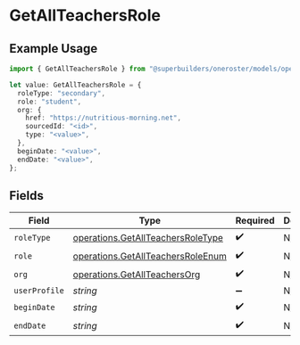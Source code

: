 # GetAllTeachersRole

## Example Usage

```typescript
import { GetAllTeachersRole } from "@superbuilders/oneroster/models/operations";

let value: GetAllTeachersRole = {
  roleType: "secondary",
  role: "student",
  org: {
    href: "https://nutritious-morning.net",
    sourcedId: "<id>",
    type: "<value>",
  },
  beginDate: "<value>",
  endDate: "<value>",
};
```

## Fields

| Field                                                                                  | Type                                                                                   | Required                                                                               | Description                                                                            |
| -------------------------------------------------------------------------------------- | -------------------------------------------------------------------------------------- | -------------------------------------------------------------------------------------- | -------------------------------------------------------------------------------------- |
| `roleType`                                                                             | [operations.GetAllTeachersRoleType](../../models/operations/getallteachersroletype.md) | :heavy_check_mark:                                                                     | N/A                                                                                    |
| `role`                                                                                 | [operations.GetAllTeachersRoleEnum](../../models/operations/getallteachersroleenum.md) | :heavy_check_mark:                                                                     | N/A                                                                                    |
| `org`                                                                                  | [operations.GetAllTeachersOrg](../../models/operations/getallteachersorg.md)           | :heavy_check_mark:                                                                     | N/A                                                                                    |
| `userProfile`                                                                          | *string*                                                                               | :heavy_minus_sign:                                                                     | N/A                                                                                    |
| `beginDate`                                                                            | *string*                                                                               | :heavy_check_mark:                                                                     | N/A                                                                                    |
| `endDate`                                                                              | *string*                                                                               | :heavy_check_mark:                                                                     | N/A                                                                                    |